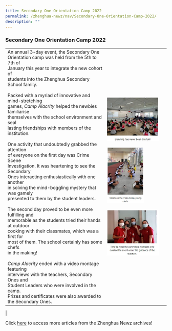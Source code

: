 ```yaml
---
title: Secondary One Orientation Camp 2022
permalink: /zhenghua-newz/nav/Secondary-One-Orientation-Camp-2022/
description: ""
---
```

### Secondary One Orientation Camp 2022

|  |  |
|---|---|
| An annual 3-day event, the Secondary One<br> Orientation camp was held from the 5th to 7th of <br>January this year to integrate the new cohort of <br>students into the Zhenghua Secondary School family. <br><br> Packed with a myriad of innovative and mind-stretching<br> games, _Camp Alacrity_ helped the newbies familiarise<br> themselves with the school environment and seal<br> lasting friendships with members of the institution.<br><br>One activity that undoubtedly grabbed the attention<br> of everyone on the first day was Crime Scene <br>Investigation. It was heartening to see the Secondary<br> Ones interacting enthusiastically with one another<br> in solving the mind-boggling mystery that was gamely<br> presented to them by the student leaders.<br><br>The second day proved to be even more fulfilling and<br> memorable as the students tried their hands at outdoor<br> cooking with their classmates, which was a first for<br> most of them. The school certainly has some chefs<br> in the making!<br><br>_Camp Alacrity_ ended with a video montage featuring<br> interviews with the teachers, Secondary Ones and<br> Student Leaders who were involved in the camp.  <br>Prizes and certificates were also awarded to the Secondary Ones. | <img src="/images/sec%201%20orientation%20camp%201.jpg" style="width:90%"> <br><br> <img src="/images/zhn%20sec%201%20orientation%20camp%202.jpg" style="width:65%"><br><br><img src="/images/zhn%20sec%201%20orientation%20camp%203.jpg" style="width:90%">
| 

Click [here](https://moe-zhenghuasec-staging.netlify.app/zhenghua-newz/nav/) to access more articles from the Zhenghua Newz archives!